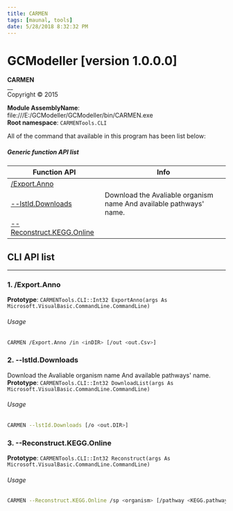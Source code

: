 ```yaml
---
title: CARMEN
tags: [maunal, tools]
date: 5/28/2018 8:32:32 PM
---
```

# GCModeller [version 1.0.0.0]
> 

<!--more-->

**CARMEN**<br/>
__<br/>
Copyright ©  2015

**Module AssemblyName**: file:///E:/GCModeller/GCModeller/bin/CARMEN.exe<br/>
**Root namespace**: ``CARMENTools.CLI``<br/>


All of the command that available in this program has been list below:

##### Generic function API list
|Function API|Info|
|------------|----|
|[/Export.Anno](#/Export.Anno)||
|[--lstId.Downloads](#--lstId.Downloads)|Download the Avaliable organism name And available pathways' name.|
|[--Reconstruct.KEGG.Online](#--Reconstruct.KEGG.Online)||

## CLI API list
--------------------------
<h3 id="/Export.Anno"> 1. /Export.Anno</h3>


**Prototype**: ``CARMENTools.CLI::Int32 ExportAnno(args As Microsoft.VisualBasic.CommandLine.CommandLine)``

###### Usage
```bash
CARMEN /Export.Anno /in <inDIR> [/out <out.Csv>]
```
<h3 id="--lstId.Downloads"> 2. --lstId.Downloads</h3>

Download the Avaliable organism name And available pathways' name.
**Prototype**: ``CARMENTools.CLI::Int32 DownloadList(args As Microsoft.VisualBasic.CommandLine.CommandLine)``

###### Usage
```bash
CARMEN --lstId.Downloads [/o <out.DIR>]
```
<h3 id="--Reconstruct.KEGG.Online"> 3. --Reconstruct.KEGG.Online</h3>


**Prototype**: ``CARMENTools.CLI::Int32 Reconstruct(args As Microsoft.VisualBasic.CommandLine.CommandLine)``

###### Usage
```bash
CARMEN --Reconstruct.KEGG.Online /sp <organism> [/pathway <KEGG.pathwayId> /out <outDIR>]
```
